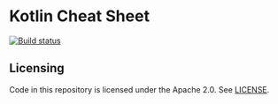 # Kotlin Cheat Sheet

[![Build status](https://build.appcenter.ms/v0.1/apps/d99b506e-ddfd-4e6c-81ff-e2352dc609a9/branches/main/badge)](https://appcenter.ms)

## Licensing

Code in this repository is licensed under the Apache 2.0. See [LICENSE](LICENSE).
